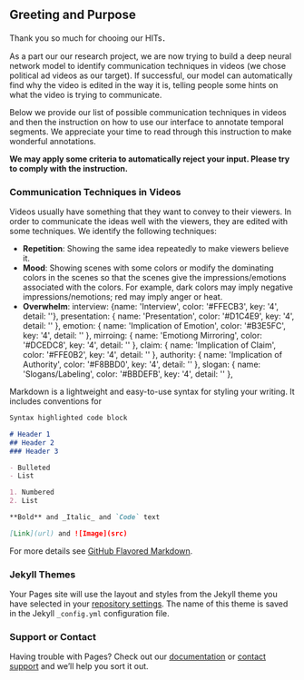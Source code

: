 ## Greeting and Purpose

Thank you so much for chooing our HITs．

As a part our our research project, we are now trying to build a deep neural network model to identify communication techniques in videos (we chose political ad videos as our target). If successful, our model can automatically find why the video is edited in the way it is, telling people some hints on what the video is trying to communicate. 

Below we provide our list of possible communication techniques in videos and then the instruction on how to use our interface to annotate temporal segments. We appreciate your time to read through this instruction to make wonderful annotations. 

**We may apply some criteria to automatically reject your input. Please try to comply with the instruction.**

### Communication Techniques in Videos

Videos usually have something that they want to convey to their viewers. In order to communicate the ideas well with the viewers, they are edited with some techniques. We identify the following techniques:

- **Repetition**: Showing the same idea repeatedly to make viewers believe it.
- **Mood**: Showing scenes with some colors or modify the dominating colors in the scenes so that the scenes give the impressions/emotions associated with the colors. For example, dark colors may imply negative impressions/nemotions; red may imply anger or heat. 
- **Overwhelm**: 
    interview: {name: 'Interview', color: '#FFECB3', key: '4', detail: ''},
    presentation: { name: 'Presentation', color: '#D1C4E9', key: '4', detail: '' },
    emotion: { name: 'Implication of Emotion', color: '#B3E5FC', key: '4', detail: '' },
    mirroing: { name: 'Emotiong Mirroring', color: '#DCEDC8', key: '4', detail: '' },
    claim: { name: 'Implication of Claim', color: '#FFE0B2', key: '4', detail: '' },
    authority: { name: 'Implication of Authority', color: '#F8BBD0', key: '4', detail: '' },
    slogan: { name: 'Slogans/Labeling', color: '#BBDEFB', key: '4', detail: '' },

Markdown is a lightweight and easy-to-use syntax for styling your writing. It includes conventions for

```markdown
Syntax highlighted code block

# Header 1
## Header 2
### Header 3

- Bulleted
- List

1. Numbered
2. List

**Bold** and _Italic_ and `Code` text

[Link](url) and ![Image](src)
```

For more details see [GitHub Flavored Markdown](https://guides.github.com/features/mastering-markdown/).

### Jekyll Themes

Your Pages site will use the layout and styles from the Jekyll theme you have selected in your [repository settings](https://github.com/nyuta1212/polads-annotation/settings/pages). The name of this theme is saved in the Jekyll `_config.yml` configuration file.

### Support or Contact

Having trouble with Pages? Check out our [documentation](https://docs.github.com/categories/github-pages-basics/) or [contact support](https://support.github.com/contact) and we’ll help you sort it out.

